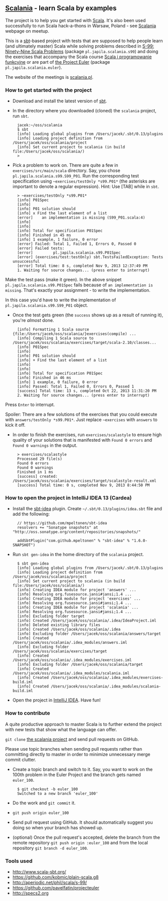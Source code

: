 ## [Scalania](http://scalania.pl) - learn Scala by examples

The project is to help you get started with [Scala](http://scala-lang.org). It's also been used successfully to run Scala hack-a-thons in Warsaw, Poland - see [Scalania](http://scalania.pl) webpage on meetup.

This is a [sbt](http://www.scala-sbt.org/)-based project with tests that are supposed to help people learn (and ultimately master) Scala while solving problems described in [S-99: Ninety-Nine Scala Problems](http://aperiodic.net/phil/scala/s-99/) (package `pl.japila.scalania.s99`) and doing the exercises that accompany the Scala course [Scala i programowanie funkcyjne](http://www.grzegorzbalcerek.net/scalafp.html) or are part of [the Project Euler](http://projecteuler.net/problems) (package `pl.japila.scalania.euler`).

The website of the meetings is [scalania.pl](http://scalania.pl).

### How to get started with the project
* Download and install the latest version of [sbt](http://www.scala-sbt.org/).
* In the directory where you downloaded (cloned) the `scalania` project, run `sbt`.

        jacek:~/oss/scalania
        $ sbt
        [info] Loading global plugins from /Users/jacek/.sbt/0.13/plugins
        [info] Loading project definition from /Users/jacek/oss/scalania/project
        [info] Set current project to scalania (in build file:/Users/jacek/oss/scalania/)
        >

* Pick a problem to work on. There are quite a few in `exercises/src/main/scala` directory.
Say, you chose `pl.japila.scalania.s99.S99_P01`. Run the corresponding test specification using `~exercises/testOnly *s99.P01*` (the asterisks are important to denote a regular expression).
Hint: Use [TAB] while in `sbt`.

        > ~exercises/testOnly *s99.P01*
        [info] P01Spec
        [info]
        [info] P01 solution should
        [info] x Find the last element of a list
        [error]    an implementation is missing (S99_P01.scala:4)
        [info]
        [info]
        [info] Total for specification P01Spec
        [info] Finished in 45 ms
        [info] 1 example, 1 failure, 0 error
        [error] Failed: Total 1, Failed 1, Errors 0, Passed 0
        [error] Failed tests:
        [error]         pl.japila.scalania.s99.P01Spec
        [error] (exercises/test:testOnly) sbt.TestsFailedException: Tests unsuccessful
        [error] Total time: 8 s, completed Nov 9, 2013 12:37:49 PM
        1. Waiting for source changes... (press enter to interrupt)

Make the test pass (make it green). In the above snippet `pl.japila.scalania.s99.P01Spec` fails because of `an implementation is missing`. That's exactly your assignment - to write the implementation.

In this case you'd have to write the implementation of `pl.japila.scalania.s99.S99_P01` object.

* Once the test gets green (the `success` shows up as a result of running it), you're *almost* done.

        [info] Formatting 1 Scala source {file:/Users/jacek/oss/scalania/}exercises(compile) ...
        [info] Compiling 1 Scala source to /Users/jacek/oss/scalania/exercises/target/scala-2.10/classes...
        [info] P01Spec
        [info]
        [info] P01 solution should
        [info] + Find the last element of a list
        [info]
        [info]
        [info] Total for specification P01Spec
        [info] Finished in 46 ms
        [info] 1 example, 0 failure, 0 error
        [info] Passed: Total 1, Failed 0, Errors 0, Passed 1
        [success] Total time: 13 s, completed Oct 22, 2013 11:31:20 PM
        2. Waiting for source changes... (press enter to interrupt)

Press `Enter` to interrupt.

Spoiler: There are a few solutions of the exercises that you could execute with `answers/testOnly *s99.P01*`. Just replace `~exercises` with `answers` to kick it off.

* In order to finish the exercises, run `exercises/scalastyle` to ensure high quality of your solutions that is manifested with `Found 0 errors` and `Found 0 warnings` in the output.

        > exercises/scalastyle
        Processed 29 file(s)
        Found 0 errors
        Found 0 warnings
        Finished in 1 ms
        [success] created: /Users/jacek/oss/scalania/exercises/target/scalastyle-result.xml
        [success] Total time: 0 s, completed Nov 9, 2013 8:44:50 PM

### How to open the project in IntelliJ IDEA 13 (Cardea)
* Install the [sbt-idea](https://github.com/mpeltonen/sbt-idea) plugin.
Create `~/.sbt/0.13/plugins/idea.sbt` file and add the following:

        // https://github.com/mpeltonen/sbt-idea
        resolvers += "Sonatype snapshots" at "http://oss.sonatype.org/content/repositories/snapshots/"

        addSbtPlugin("com.github.mpeltonen" % "sbt-idea" % "1.6.0-SNAPSHOT")

* Run `sbt gen-idea` in the home directory of the `scalania` project.

        $ sbt gen-idea
        [info] Loading global plugins from /Users/jacek/.sbt/0.13/plugins
        [info] Loading project definition from /Users/jacek/oss/scalania/project
        [info] Set current project to scalania (in build file:/Users/jacek/oss/scalania/)
        [info] Creating IDEA module for project 'answers' ...
        [info] Resolving org.fusesource.jansi#jansi;1.4 ...
        [info] Creating IDEA module for project 'exercises' ...
        [info] Resolving org.fusesource.jansi#jansi;1.4 ...
        [info] Creating IDEA module for project 'scalania' ...
        [info] Resolving org.fusesource.jansi#jansi;1.4 ...
        [info] Excluding folder target
        [info] Created /Users/jacek/oss/scalania/.idea/IdeaProject.iml
        [info] Deleted existing library files
        [info] Created /Users/jacek/oss/scalania/.idea
        [info] Excluding folder /Users/jacek/oss/scalania/answers/target
        [info] Created /Users/jacek/oss/scalania/.idea_modules/answers.iml
        [info] Excluding folder /Users/jacek/oss/scalania/exercises/target
        [info] Created /Users/jacek/oss/scalania/.idea_modules/exercises.iml
        [info] Excluding folder /Users/jacek/oss/scalania/target
        [info] Created /Users/jacek/oss/scalania/.idea_modules/scalania.iml
        [info] Created /Users/jacek/oss/scalania/.idea_modules/exercises-build.iml
        [info] Created /Users/jacek/oss/scalania/.idea_modules/scalania-build.iml

* Open the project in [IntelliJ IDEA](http://www.jetbrains.com/idea/). Have fun!

### How to contribute
A quite productive approach to master Scala is to further extend the project with new tests that show what the language can offer.

`git clone` [the scalania project](https://github.com/jaceklaskowski/scalania) and send pull requests on GitHub.

Please use topic branches when sending pull requests rather than committing directly to master in order to minimize unnecessary merge commit clutter.

* Create a topic branch and switch to it. Say, you want to work on the 100th problem in the Euler Project and the branch gets named `euler_100`.

        $ git checkout -b euler_100
        Switched to a new branch 'euler_100'

* Do the work and `git commit` it.

* `git push origin euler_100`

* Send pull request using GitHub. It should automatically suggest you doing so when your branch has showed up.

* (optional) Once the pull request's accepted, delete the branch from the remote repository `git push origin :euler_100` and from the local repository `git branch -d euler_100`.

### Tools used
* http://www.scala-sbt.org/
* https://github.com/kobmic/plain-scala.g8
* http://aperiodic.net/phil/scala/s-99/
* https://github.com/pavelfatin/projecteuler
* http://specs2.org

